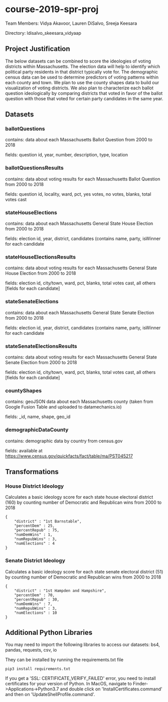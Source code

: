 # course-2019-spr-proj
Team Members: Vidya Akavoor, Lauren DiSalvo, Sreeja Keesara

Directory: ldisalvo_skeesara_vidyaap

## Project Justification
The below datasets can be combined to score the ideologies of voting districts within Massachusetts. The election data will help to identify which political party residents in that district typically vote for. The demographic census data can be used to determine predictors of voting patterns within each county and town. We plan to use the county shapes data to build our visualization of voting districts. We also plan to characterize each ballot question ideologically by comparing districts that voted in favor of the ballot question with those that voted for certain party candidates in the same year.  

## Datasets
### ballotQuestions
contains: data about each Massachusetts Ballot Question from 2000 to 2018

fields: question id, year, number, description, type, location

### ballotQuestionsResults
contains: data about voting results for each Massachusetts Ballot Question from 2000 to 2018

fields: question id, locality, ward, pct, yes votes, no votes, blanks, total votes cast

### stateHouseElections
contains: data about each Massachusetts General State House Election from 2000 to 2018

fields: election id, year, district, candidates (contains name, party, isWinner for each candidate

### stateHouseElectionsResults
contains: data about voting results for each Massachusetts General State House Election from 2000 to 2018

fields: election id, city/town, ward, pct, blanks, total votes cast, all others [fields for each candidate]

### stateSenateElections
contains: data about each Massachusetts General State Senate Election from 2000 to 2018

fields: election id, year, district, candidates (contains name, party, isWinner for each candidate

### stateSenateElectionsResults
contains: data about voting results for each Massachusetts General State Senate Election from 2000 to 2018

fields: election id, city/town, ward, pct, blanks, total votes cast, all others [fields for each candidate]

### countyShapes
contains: geoJSON data about each Massachusetts county (taken from Google Fusion Table and uploaded to datamechanics.io)

fields: _id, name, shape, geo_id

### demographicDataCounty
contains: demographic data by country from census.gov

fields: available at https://www.census.gov/quickfacts/fact/table/ma/PST045217

## Transformations
### House District Ideology
Calculates a basic ideology score for each state house electoral district (160) by counting number of Democratic and Republican wins from 2000 to 2018

```
{
    "district" : "1st Barnstable",
    "percentDem" : 25,
    "percentRepub" : 75,
    "numDemWins" : 1,
    "numRepubWins" : 3,
    "numElections" : 4
}
```

### Senate District Ideology
Calculates a basic ideology score for each state senate electoral district (51) by counting number of Democratic and Republican wins from 2000 to 2018

```
{
    "district" : "1st Hampden and Hampshire",
    "percentDem" : 70, 
    "percentRepub" : 30, 
    "numDemWins" : 7,
    "numRepubWins" : 3, 
    "numElections" : 10 
}

```

## Additional Python Libraries
You may need to import the following libraries to access our datasets: bs4, pandas, requests, csv, io

They can be installed by running the requirements.txt file

```
pip3 install requirements.txt
```

If you get a 'SSL: CERTIFICATE_VERIFY_FAILED' error, you need to install certificates for your version of Python. In MacOS, navigate to Finder->Applications->Python3.7 and double click on 'InstallCertificates.command' and then on 'UpdateShellProfile.command'.